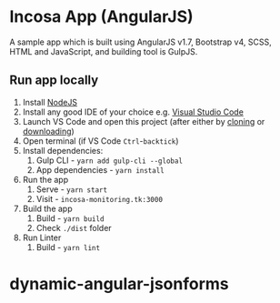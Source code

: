 # Incosa App (AngularJS)

A sample app which is built using AngularJS v1.7, Bootstrap v4, SCSS, HTML and JavaScript, and building tool is GulpJS.


## Run app locally

1.  Install [NodeJS](https://nodejs.org/en/download/)
1.  Install any good IDE of your choice e.g. [Visual Studio Code](https://code.visualstudio.com/)
1.  Launch VS Code and open this project (after either by [cloning](https://ic4c-repo@bitbucket.org/ic4c-repo/incosa-web-client.git) or [downloading](https://ic4c-repo@bitbucket.org/ic4c-repo/incosa-web-client/get/3e8e9274fdf5.zip))
1.  Open terminal (if VS Code `Ctrl`-`backtick`)
1.  Install dependencies:
    1.  Gulp CLI - `yarn add gulp-cli --global`
    2.  App dependencies - `yarn install`
1.  Run the app
    1.  Serve - `yarn start`
    2.  Visit - `incosa-monitoring.tk:3000`
1.  Build the app
    1.  Build - `yarn build`
    2.  Check `./dist` folder
1.  Run Linter
    1.  Build - `yarn lint`
# dynamic-angular-jsonforms
